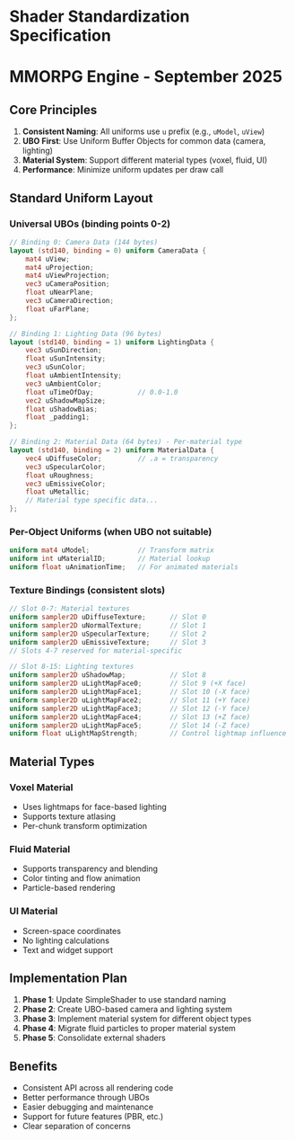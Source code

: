 # Shader Standardization Specification
# MMORPG Engine - September 2025

## Core Principles
1. **Consistent Naming**: All uniforms use `u` prefix (e.g., `uModel`, `uView`)
2. **UBO First**: Use Uniform Buffer Objects for common data (camera, lighting)
3. **Material System**: Support different material types (voxel, fluid, UI)
4. **Performance**: Minimize uniform updates per draw call

## Standard Uniform Layout

### Universal UBOs (binding points 0-2)
```glsl
// Binding 0: Camera Data (144 bytes)
layout (std140, binding = 0) uniform CameraData {
    mat4 uView;
    mat4 uProjection;
    mat4 uViewProjection;
    vec3 uCameraPosition;
    float uNearPlane;
    vec3 uCameraDirection;
    float uFarPlane;
};

// Binding 1: Lighting Data (96 bytes)
layout (std140, binding = 1) uniform LightingData {
    vec3 uSunDirection;
    float uSunIntensity;
    vec3 uSunColor;
    float uAmbientIntensity;
    vec3 uAmbientColor;
    float uTimeOfDay;           // 0.0-1.0
    vec2 uShadowMapSize;
    float uShadowBias;
    float _padding1;
};

// Binding 2: Material Data (64 bytes) - Per-material type
layout (std140, binding = 2) uniform MaterialData {
    vec4 uDiffuseColor;         // .a = transparency
    vec3 uSpecularColor;
    float uRoughness;
    vec3 uEmissiveColor;
    float uMetallic;
    // Material type specific data...
};
```

### Per-Object Uniforms (when UBO not suitable)
```glsl
uniform mat4 uModel;            // Transform matrix
uniform int uMaterialID;        // Material lookup
uniform float uAnimationTime;   // For animated materials
```

### Texture Bindings (consistent slots)
```glsl
// Slot 0-7: Material textures
uniform sampler2D uDiffuseTexture;      // Slot 0
uniform sampler2D uNormalTexture;       // Slot 1
uniform sampler2D uSpecularTexture;     // Slot 2
uniform sampler2D uEmissiveTexture;     // Slot 3
// Slots 4-7 reserved for material-specific

// Slot 8-15: Lighting textures
uniform sampler2D uShadowMap;           // Slot 8
uniform sampler2D uLightMapFace0;       // Slot 9 (+X face)
uniform sampler2D uLightMapFace1;       // Slot 10 (-X face)
uniform sampler2D uLightMapFace2;       // Slot 11 (+Y face)
uniform sampler2D uLightMapFace3;       // Slot 12 (-Y face)
uniform sampler2D uLightMapFace4;       // Slot 13 (+Z face)
uniform sampler2D uLightMapFace5;       // Slot 14 (-Z face)
uniform float uLightMapStrength;        // Control lightmap influence
```

## Material Types

### Voxel Material
- Uses lightmaps for face-based lighting
- Supports texture atlasing
- Per-chunk transform optimization

### Fluid Material  
- Supports transparency and blending
- Color tinting and flow animation
- Particle-based rendering

### UI Material
- Screen-space coordinates
- No lighting calculations
- Text and widget support

## Implementation Plan

1. **Phase 1**: Update SimpleShader to use standard naming
2. **Phase 2**: Create UBO-based camera and lighting system  
3. **Phase 3**: Implement material system for different object types
4. **Phase 4**: Migrate fluid particles to proper material system
5. **Phase 5**: Consolidate external shaders

## Benefits
- Consistent API across all rendering code
- Better performance through UBOs
- Easier debugging and maintenance
- Support for future features (PBR, etc.)
- Clear separation of concerns
